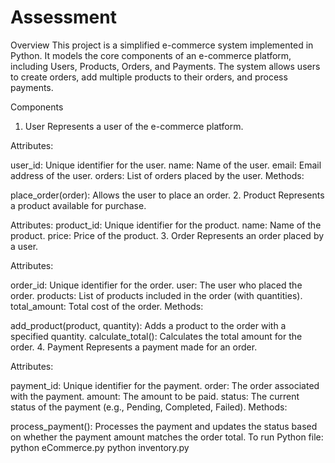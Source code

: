 # Assessment
Overview
This project is a simplified e-commerce system implemented in Python. It models the core components of an e-commerce platform, including Users, Products, Orders, and Payments. The system allows users to create orders, add multiple products to their orders, and process payments.

Components
1. User
Represents a user of the e-commerce platform.

Attributes:

user_id: Unique identifier for the user.
name: Name of the user.
email: Email address of the user.
orders: List of orders placed by the user.
Methods:

place_order(order): Allows the user to place an order.
2. Product
Represents a product available for purchase.

Attributes:
product_id: Unique identifier for the product.
name: Name of the product.
price: Price of the product.
3. Order
Represents an order placed by a user.

Attributes:

order_id: Unique identifier for the order.
user: The user who placed the order.
products: List of products included in the order (with quantities).
total_amount: Total cost of the order.
Methods:

add_product(product, quantity): Adds a product to the order with a specified quantity.
calculate_total(): Calculates the total amount for the order.
4. Payment
Represents a payment made for an order.

Attributes:

payment_id: Unique identifier for the payment.
order: The order associated with the payment.
amount: The amount to be paid.
status: The current status of the payment (e.g., Pending, Completed, Failed).
Methods:

process_payment(): Processes the payment and updates the status based on whether the payment amount matches the order total.
To run Python file:
python eCommerce.py
python inventory.py
